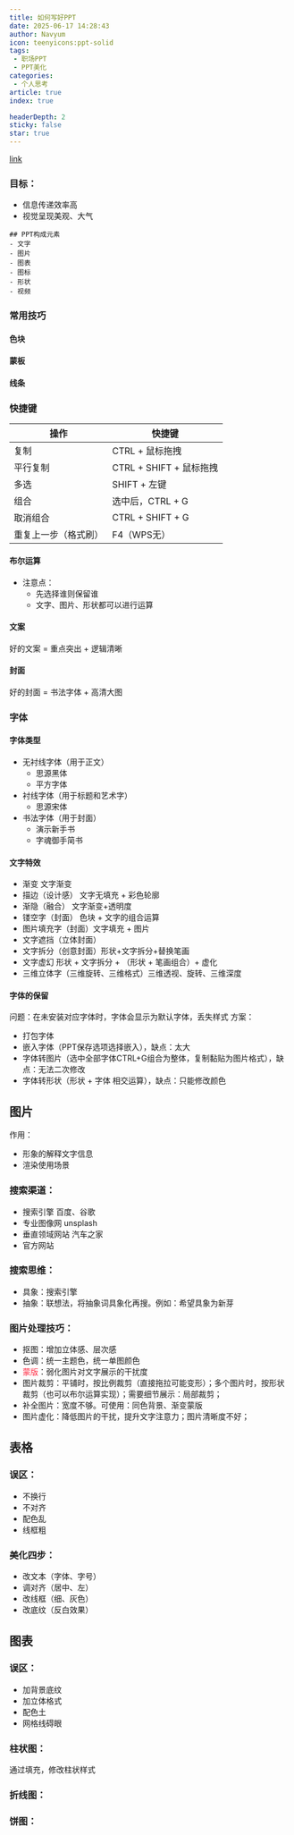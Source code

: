 ```yaml
---
title: 如何写好PPT
date: 2025-06-17 14:28:43
author: Navyum
icon: teenyicons:ppt-solid
tags: 
 - 职场PPT
 - PPT美化
categories: 
 - 个人思考
article: true
index: true

headerDepth: 2
sticky: false
star: true
---
```


[link](https://appbHlkwH0P9313.h5.xiaoeknow.com/giftcode/0070090794277500973)

### 目标：
* 信息传递效率高
* 视觉呈现美观、大气


```markmap
## PPT构成元素
- 文字 
- 图片
- 图表
- 图标
- 形状
- 视频
```


### 常用技巧

#### 色块

#### 蒙板

#### 线条

### 快捷键
| 操作 | 快捷键 |
| --- | --- |
| 复制 | CTRL + 鼠标拖拽 |
| 平行复制 | CTRL + SHIFT + 鼠标拖拽 |
| 多选 | SHIFT + 左键 |
| 组合 | 选中后，CTRL + G |
| 取消组合 | CTRL + SHIFT + G |
| 重复上一步（格式刷） | F4（WPS无） |


#### 布尔运算
* 注意点：
  * 先选择谁则保留谁
  * 文字、图片、形状都可以进行运算

#### 文案
好的文案 = 重点突出 + 逻辑清晰

#### 封面
好的封面 = 书法字体 + 高清大图

### 字体

#### 字体类型
* 无衬线字体（用于正文）
  * 思源黑体
  * 平方字体
* 衬线字体（用于标题和艺术字）
  * 思源宋体
* 书法字体（用于封面）
  * 演示新手书
  * 字魂御手简书

#### 文字特效
* 渐变 文字渐变
* 描边（设计感） 文字无填充 + 彩色轮廓
* 渐隐（融合）   文字渐变+透明度
* 镂空字（封面） 色块 + 文字的组合运算
* 图片填充字（封面）文字填充 + 图片
* 文字遮挡（立体封面）
* 文字拆分（创意封面）形状+文字拆分+替换笔画
* 文字虚幻 形状 + 文字拆分 + （形状 + 笔画组合）+ 虚化
* 三维立体字（三维旋转、三维格式）三维透视、旋转、三维深度

#### 字体的保留
问题：在未安装对应字体时，字体会显示为默认字体，丢失样式
方案：
* 打包字体 
* 嵌入字体（PPT保存选项选择嵌入），缺点：太大
* 字体转图片（选中全部字体CTRL+G组合为整体，复制黏贴为图片格式），缺点：无法二次修改
* 字体转形状（形状 + 字体 相交运算），缺点：只能修改颜色

## 图片
作用：
* 形象的解释文字信息
* 渲染使用场景

### 搜索渠道：
* 搜索引擎 百度、谷歌
* 专业图像网 unsplash
* 垂直领域网站 汽车之家
* 官方网站

### 搜索思维：
* 具象：搜索引擎
* 抽象：联想法，将抽象词具象化再搜。例如：希望具象为新芽

### 图片处理技巧：
- 抠图：增加立体感、层次感
- 色调：统一主题色，统一单图颜色
- <span style="color: rgb(255, 41, 65);">蒙版</span>：弱化图片对文字展示的干扰度
- 图片裁剪：平铺时，按比例裁剪（直接拖拉可能变形）；多个图片时，按形状裁剪（也可以布尔运算实现）；需要细节展示：局部裁剪；
- 补全图片：宽度不够。可使用：同色背景、渐变蒙版
- 图片虚化：降低图片的干扰，提升文字注意力；图片清晰度不好；


## 表格
### 误区：
* 不换行
* 不对齐
* 配色乱
* 线框粗

### 美化四步：
* 改文本（字体、字号）
* 调对齐（居中、左）
* 改线框（细、灰色）
* 改底纹（反白效果）


## 图表
### 误区：
* 加背景底纹
* 加立体格式
* 配色土
* 网格线碍眼

### 柱状图：
通过填充，修改柱状样式

### 折线图：

### 饼图：